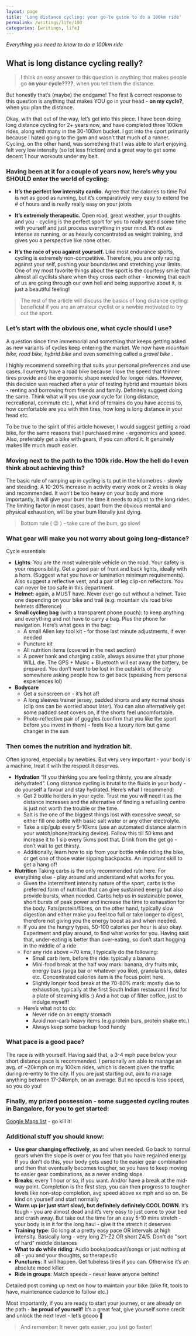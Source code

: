 ```yaml
---
layout: page
title: 'Long distance cycling: your go-to guide to do a 100km ride'
permalink: /writings/life/100
categories: [writings, life]
---
```


_Everything you need to know to do a 100km ride_

## What is long distance cycling really?

> I think an easy answer to this question is anything that makes people go **on your cycle????**, when you tell them the distance.

But honestly that’s (maybe) the endgame! 
The first & correct response to this question is anything that makes YOU go in your head - **on my cycle?**, when you plan the distance. 

Okay, with that out of the way, let’s get into this piece. I have been doing long distance cycling for 2+ years now, and have completed three 100km rides, along with many in the 30-100km bucket. I got into the sport primarily because I hated going to the gym and wasn’t that much of a runner. Cycling, on the other hand, was something that I was able to start enjoying, felt very low intensity (so lot less friction) and a great way to get some decent 1 hour workouts under my belt.

### Having been at it for a couple of years now, here’s why you SHOULD enter the world of cycling:
* **It’s the perfect low intensity cardio.** 
Agree that the calories to time RoI is not as good as running, but it’s comparatively very easy to extend the # of hours and is really really easy on your joints

* **It’s extremely therapeutic.** 
Open road, great weather, your thoughts and you - cycling is the perfect sport for you to really spend some time with yourself and just process everything in your mind. It’s not as intense as running, or as heavily concentrated as weight training, and gives you a perspective like none other.

* **It’s the race of you against yourself.** 
Like most endurance sports, cycling is extremely non-competitive. Therefore, you are only racing against your self, pushing your boundaries and stretching your limits. One of my most favorite things about the sport is the courtesy smile that almost all cyclists share when they cross each other - knowing that each of us are going through our own hell and being supportive about it, is just a beautiful feeling!

> The rest of the article will discuss the basics of long distance cycling: beneficial if you are an amateur cyclist or a newbie motivated to try out the sport.


### Let’s start with the obvious one, what cycle should I use? 
A question since time immemorial and something that keeps getting asked as new variants of cycles keep entering the market. We now have *mountain bike, road bike, hybrid bike* and even something called a *gravel bike* . 

I highly recommend something that suits your personal preferences and use cases. I currently have a road bike because I love the speed that thinner tires provide and the ergonomic shape needed for longer rides. However, this decision was reached after a year of testing hybrid and mountain bikes - renting and borrowing from friends and family. Definitely suggest doing the same. Think what will you use your cycle for (long distance, recreational, commute etc.), what kind of terrains do you have access to, how comfortable are you with thin tires, how long is long distance in your head etc. 

To be true to the spirit of this article however, I would suggest getting a road bike, for the same reasons that I purchased mine - ergonomics and speed. Also, preferably get a bike with gears, if you can afford it. It genuinely makes life much much easier.

### Moving next to the path to the 100k ride. How the hell do I even think about achieving this?
The basic rule of ramping up in cycling is to put in the kilometres - slowly and steading. A 10-20% increase in activity every week or 2 weeks is okay and recommended. It won’t be too heavy on your body and more importantly, it will give your bum the time it needs to adjust to the long rides. The limiting factor in most cases, apart from the obvious mental and physical exhaustion, will be your bum literally just dying. 

> Bottom rule ( 😉 ) - take care of the bum, go slow!

### What gear will make you not worry about going long-distance?
Cycle essentials

 - **Lights**: You are the most vulnerable vehicle on the road. Your safety is your responsibility. Get a good pair of front and back lights, ideally with a horn. (Suggest what you have or lumination minimum requirements). Also suggest a reflective vest, and a pair of leg clip-on reflectors. You can never be too safe in this department. 
- **Helmet**: again, a MUST have. Never ever go out without a helmet. Take one depending on your bike and trail (e.g. mountain v/s road bike helmets difference) 
- **Small cycling bag** (with a transparent phone pouch): to keep anything and everything and not have to carry a bag. Plus the phone for navigation. Here’s what goes in the bag:
	- A small Allen key tool kit - for those last minute adjustments, if ever needed
	- Puncture kit
	- All nutrition items (covered in the next section)
	- A power bank and charging cable, always assume that your phone WILL die. The GPS + Music + Bluetooth will eat away the battery, be prepared. You don’t want to be lost in the outskirts of the city somewhere asking people how to get back (speaking from personal experiences lol)
- **Bodycare**
	- Get a sunscreen on - it’s hot af!
    - A long sleeves trainer jersey, padded shorts and any normal shoes (clip ons can be worried about later). You can also alternatively get some padded seat covers on, if the shorts feel uncomfortable.
    - Photo-reflective pair of goggles (confirm that you like the sport before you invest in them) - feels like a luxury item but game changer in the sun


### Then comes the nutrition and hydration bit.
Often ignored, especially by newbies. But very very important - your body is a machine, treat it with the respect it deserves.
* **Hydration**
“If you thinking you are feeling thirsty, you are already dehydrated”. Long distance cycling is brutal to the fluids in your body - do yourself a favour and stay hydrated. Here’s what I recommend:
    * Get 2 bottle holders in your cycle. Trust me you will need it as the distance increases and the alternative of finding a refuelling centre is just not worth the trouble or the time.
    * Salt is the one of the biggest things lost with excessive sweat, so either fill one bottle with basic salt water or any other electrolyte.
    * Take a sip/gulp every 5-10kms (use an automated distance alarm in your watch/phone/tracking device). Follow this till 50 kms and increase it to 1 sip every 5kms post that. Drink from the get go - don’t wait to get thirsty.
    * Additionally, learn how to sip from your bottle while riding the bike, or get one of those water sipping backpacks. An important skill to get a hang of!
* **Nutrition**
Taking carbs is the only recommended rule here. For everything else - play around and understand what works for you.
    * Given the intermittent intensity nature of the sport, carbs is the preferred form of nutrition that can give sustained energy but also provide bursts, when needed. Carbs help us in sustainable power, short bursts of peak power and increase the time to exhaustion for the body. Fats/protein/fibres, on the other hand, typically slow digestion and either make you feel too full or take longer to digest, therefore not giving you the energy boost as and when needed.
    * If you are the hungry types, 50-100 calories per hour is also okay. Experiment and play around, to find what works for you. Having said that, under-eating is better than over-eating, so don’t start hogging in the middle of a ride
    * For any ride above ~70 kms, I typically do the following:
        * Small carb item, before the ride: typically a banana
        * Mini-food break at the half way mark: banana, dry fruits mix, energy bars (yoga bar or whatever you like), granola bars, dates etc. Concentrated calories item is the focus point here.
        * Slightly longer food break at the 70-80% mark: mostly due to exhaustion, typically at the first South Indian restaurant I find for a plate of steaming idlis :) And a hot cup of filter coffee, just to indulge myself!
    * Here’s what not to do:
        * Never ride on an empty stomach
        * Avoid non-carb heavy items (e.g protein bars, protein shake etc.)
        * Always keep some backup food handy

### What pace is a good pace? 
The race is with yourself. Having said that, a 3-4 mph pace below your short distance pace is recommended. I personally am able to manage an avg. of ~20kmph on my 100km rides, which is decent given the traffic during re-entry to the city. If you are just starting out, aim to manage anything between 17-24kmph, on an average. But no speed is less speed, so you do you!

### Finally, my prized possession - some suggested cycling routes in Bangalore, for you to get started:
[Google Maps list](Bangalore%20Cycling%20%C2%B7%20Akshay%20https://maps.app.goo.gl/BHh9P75mq2G6gKVh6?g_st=ic) - go kill it!

### Additional stuff you should know:
* **Use gear changing effectively**, as and when needed. Go back to normal gears when the slope is over or you feel that you have regained energy. If you don’t do this, your body gets used to the easier gear combination and then that eventually becomes tougher, so you have to keep moving to easier gear combinations, as a never ending slope.
* **Breaks**: every 1 hour or so, if you want. And/or have a break at the mid-way point. Completion is the first step, you can then progress to tougher levels like non-stop completion, avg speed above xx mph and so on. Be kind on yourself and start normally
* **Warm up (or just start slow), but definitely definitely COOL DOWN**. It’s tough - you are almost dead and it’s very easy to just come to your bed and crash away. But take out the time for an easy 5-10 mins stretch - your body is in it for the long haul - give it the stretch it deserves
* **Training type**: Go long at a pretty easy pace OR intervals at high intensity. Basically long - very long Z1-Z2 OR short Z4/5. Don't do "sort of hard" middle distances
* **What to do while riding**: Audio books/podcast/songs or just nothing at all - you and your thoughts, so therapeutic
* **Punctures**: It will happen. Get tubeless tires if you can. Otherwise it’s an absolute mood killer.
* **Ride in groups**: Match speeds - never leave anyone behind!


Detailed post coming up next on how to maintain your bike (bike fit, tools to have, maintenance cadence to follow etc.)

Most importantly, if you are ready to start your journey, or are already on the path - **be proud of yourself**! It’s a great feat, give yourself some credit and unlock the next level - let’s goooo 🚀

> And remember: It never gets easier, you just go faster!
